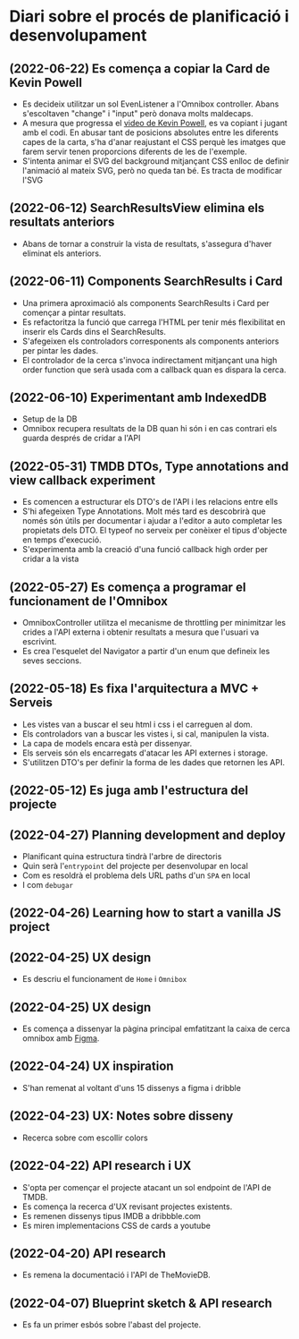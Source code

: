 # Diari sobre el procés de planificació i desenvolupament

## (2022-06-22) Es comença a copiar la Card de Kevin Powell 
- Es decideix utilitzar un sol EvenListener a l'Omnibox controller. Abans 
s'escoltaven "change" i "input" però donava molts maldecaps.
- A mesura que progressa el [video de Kevin Powell](
https://www.youtube.com/watch?v=YmyqlM13JUU), es va copiant i jugant amb el codi. 
En abusar tant de posicions absolutes entre les diferents capes de la carta, 
s'ha d'anar reajustant el CSS perquè les imatges que farem servir tenen proporcions 
diferents de les de l'exemple. 
- S'intenta animar el SVG del background mitjançant CSS enlloc de definir l'animació
al mateix SVG, però no queda tan bé. Es tracta de modificar l'SVG  

## (2022-06-12) SearchResultsView elimina els resultats anteriors
- Abans de tornar a construir la vista de resultats, s'assegura d'haver eliminat 
els anteriors.

## (2022-06-11) Components SearchResults i Card 
- Una primera aproximació als components SearchResults i Card per començar a pintar 
resultats.
- Es refactoritza la funció que carrega l'HTML per tenir més flexibilitat en 
inserir els Cards dins el SearchResults.
- S'afegeixen els controladors corresponents als components anteriors per pintar 
les dades. 
- El controlador de la cerca s'invoca indirectament mitjançant una high order function
que serà usada com a callback quan es dispara la cerca.

## (2022-06-10) Experimentant amb IndexedDB
- Setup de la DB
- Omnibox recupera resultats de la DB quan hi són i en cas contrari els guarda després 
de cridar a l'API

## (2022-05-31) TMDB DTOs, Type annotations and view callback experiment
- Es comencen a estructurar els DTO's de l'API i les relacions entre ells
- S'hi afegeixen Type Annotations. Molt més tard es descobrirà que només són útils per 
documentar i ajudar a l'editor a auto completar les propietats dels DTO. El typeof no 
serveix per conèixer el tipus d'objecte en temps d'execució. 
- S'experimenta amb la creació d'una funció callback high order per cridar a la vista

## (2022-05-27) Es comença a programar el funcionament de l'Omnibox
- OmniboxController utilitza el mecanisme de throttling per minimitzar les
crides a l'API externa i obtenir resultats a mesura que l'usuari va escrivint.
- Es crea l'esquelet del Navigator a partir d'un enum que defineix les seves
seccions.

## (2022-05-18) Es fixa l'arquitectura a MVC + Serveis
- Les vistes van a buscar el seu html i css i el carreguen al dom.
- Els controladors van a buscar les vistes i, si cal, manipulen la vista.
- La capa de models encara està per dissenyar.
- Els serveis són els encarregats d'atacar les API externes i storage.
- S'utilitzen DTO's per definir la forma de les dades que retornen les API.

## (2022-05-12) Es juga amb l'estructura del projecte

## (2022-04-27) Planning development and deploy
- Planificant quina estructura tindrà l'arbre de directoris
- Quin serà l'`entrypoint` del projecte per desenvolupar en local
- Com es resoldrà el problema dels URL paths d'un `SPA` en local
- I com `debugar`

## (2022-04-26) Learning how to start a vanilla JS project

## (2022-04-25) UX design
- Es descriu el funcionament de `Home` i `Omnibox` 

## (2022-04-25) UX design
- Es comença a dissenyar la pàgina principal emfatitzant la caixa de cerca 
omnibox amb [Figma](https://www.figma.com/file/u55CZr72i0HtHgYXoYcBPf/FOMO).  

## (2022-04-24) UX inspiration
- S'han remenat al voltant d'uns 15 dissenys a figma i dribble

## (2022-04-23) UX: Notes sobre disseny
- Recerca sobre com escollir colors 

## (2022-04-22) API research i UX

- S'opta per començar el projecte atacant un sol endpoint de l'API de TMDB.
- Es comença la recerca d'UX revisant projectes existents.
- Es remenen dissenys tipus IMDB a dribbble.com
- Es miren implementacions CSS de cards a youtube

## (2022-04-20) API research

- Es remena la documentació i l'API de TheMovieDB.

## (2022-04-07) Blueprint sketch & API research

- Es fa un primer esbós sobre l'abast del projecte.
